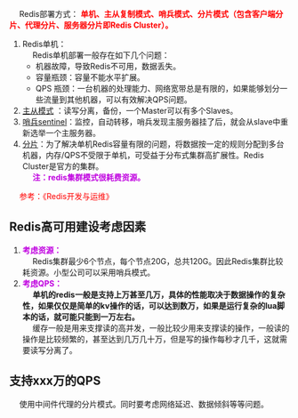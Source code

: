 

<!--
一文把Redis主从复制、哨兵、Cluster三种模式摸透 
https://mp.weixin.qq.com/s/GlqoafdmC4Xjf7DACN3srQ

Redis官方的高可用性解决方案 
https://mp.weixin.qq.com/s/8JPBNMGhBsq2jfW9v-H5vQ

 ***Redis 生产架构选型解决方案 
 https://mp.weixin.qq.com/s/4d-zeaVbQFn7qT4DWagjOg
***Redis中主、从库宕机如何恢复？
 https://mp.weixin.qq.com/s/pO23ASPrc46BoPkRnQsPXQ
-->

&emsp; Redis部署方式： **<font color = "red">单机、主从复制模式、哨兵模式、分片模式（包含客户端分片、代理分片、服务器分片即Redis Cluster）。</font>**  
1. Redis单机：  
    &emsp; Redis单机部署一般存在如下几个问题：  
    * 机器故障，导致Redis不可用，数据丢失。  
    * 容量瓶颈：容量不能水平扩展。  
    * QPS 瓶颈：一台机器的处理能力、网络宽带总是有限的，如果能够划分一些流量到其他机器，可以有效解决QPS问题。 
1. [主从模式](/docs/microService/Redis/RedisMasterSlave.md) ：读写分离，备份，一个Master可以有多个Slaves。  
2. [哨兵sentinel](/docs/microService/Redis/RedisSentry.md)：监控，自动转移，哨兵发现主服务器挂了后，就会从slave中重新选举一个主服务器。  
3. [分片](/docs/microService/Redis/RedisCluster.md)：为了解决单机Redis容量有限的问题，将数据按一定的规则分配到多台机器，内存/QPS不受限于单机，可受益于分布式集群高扩展性。Redis Cluster是官方的集群。  
&emsp; **<font color = "clime">注：redis集群模式很耗费资源。</font>**  

&emsp; <font color="red">参考：《Redis开发与运维》</font>  



## Redis高可用建设考虑因素
1. **<font color = "clime">考虑资源：</font>**    
&emsp; Redis集群最少6个节点，每个节点20G，总共120G。因此Redis集群比较耗资源。小型公司可以采用哨兵模式。    
2. **<font color = "clime">考虑QPS：</font>**  
&emsp; **单机的redis一般是支持上万甚至几万，具体的性能取决于数据操作的复杂性，如果仅仅是简单的kv操作的话，可以达到数万，如果是运行复杂的lua脚本的话，就可能只能到一万左右。**  
&emsp; 缓存一般是用来支撑读的高并发，一般比较少用来支撑读的操作，一般读的操作是比较频繁的，甚至达到几万几十万，但是写的操作每秒才几千，这就需要读写分离了。  


## 支持xxx万的QPS  
<!-- 
https://www.zhihu.com/question/263771630
-->
&emsp; 使用中间件代理的分片模式。同时要考虑网络延迟、数据倾斜等等问题。  
